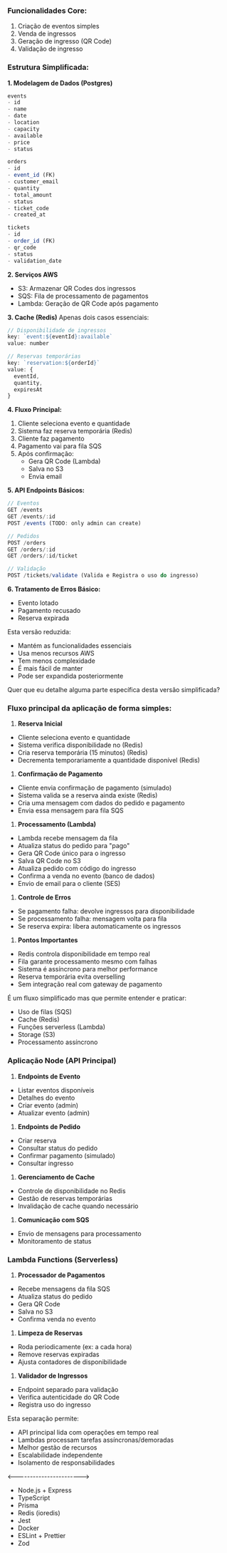 ### Funcionalidades Core:

1. Criação de eventos simples
2. Venda de ingressos
3. Geração de ingresso (QR Code)
4. Validação de ingresso

### Estrutura Simplificada:

**1. Modelagem de Dados (Postgres)**

```jsx
events
- id
- name
- date
- location
- capacity
- available
- price
- status

orders
- id
- event_id (FK)
- customer_email
- quantity
- total_amount
- status
- ticket_code
- created_at

tickets
- id
- order_id (FK)
- qr_code
- status
- validation_date

```

**2. Serviços AWS**

- S3: Armazenar QR Codes dos ingressos
- SQS: Fila de processamento de pagamentos
- Lambda: Geração de QR Code após pagamento

**3. Cache (Redis)**
Apenas dois casos essenciais:

```jsx
// Disponibilidade de ingressos
key: `event:${eventId}:available`
value: number

// Reservas temporárias
key: `reservation:${orderId}`
value: {
  eventId,
  quantity,
  expiresAt
}

```

**4. Fluxo Principal:**

1. Cliente seleciona evento e quantidade
2. Sistema faz reserva temporária (Redis)
3. Cliente faz pagamento
4. Pagamento vai para fila SQS
5. Após confirmação:
    - Gera QR Code (Lambda)
    - Salva no S3
    - Envia email

**5. API Endpoints Básicos:**

```jsx
// Eventos
GET /events
GET /events/:id
POST /events (TODO: only admin can create)

// Pedidos
POST /orders
GET /orders/:id
GET /orders/:id/ticket

// Validação
POST /tickets/validate (Valida e Registra o uso do ingresso)

```

**6. Tratamento de Erros Básico:**

- Evento lotado
- Pagamento recusado
- Reserva expirada

Esta versão reduzida:

- Mantém as funcionalidades essenciais
- Usa menos recursos AWS
- Tem menos complexidade
- É mais fácil de manter
- Pode ser expandida posteriormente

Quer que eu detalhe alguma parte específica desta versão simplificada?

### Fluxo principal da aplicação de forma simples:

1. **Reserva Inicial**
- Cliente seleciona evento e quantidade
- Sistema verifica disponibilidade no (Redis)
- Cria reserva temporária (15 minutos) (Redis)
- Decrementa temporariamente a quantidade disponível (Redis)
1. **Confirmação de Pagamento**
- Cliente envia confirmação de pagamento (simulado)
- Sistema valida se a reserva ainda existe (Redis)
- Cria uma mensagem com dados do pedido e pagamento
- Envia essa mensagem para fila SQS
1. **Processamento (Lambda)**
- Lambda recebe mensagem da fila
- Atualiza status do pedido para "pago"
- Gera QR Code único para o ingresso
- Salva QR Code no S3
- Atualiza pedido com código do ingresso
- Confirma a venda no evento (banco de dados)
- Envio de email para o cliente (SES)
1. **Controle de Erros**
- Se pagamento falha: devolve ingressos para disponibilidade
- Se processamento falha: mensagem volta para fila
- Se reserva expira: libera automaticamente os ingressos
1. **Pontos Importantes**
- Redis controla disponibilidade em tempo real
- Fila garante processamento mesmo com falhas
- Sistema é assíncrono para melhor performance
- Reserva temporária evita overselling
- Sem integração real com gateway de pagamento

É um fluxo simplificado mas que permite entender e praticar:

- Uso de filas (SQS)
- Cache (Redis)
- Funções serverless (Lambda)
- Storage (S3)
- Processamento assíncrono

### Aplicação Node (API Principal)

1. **Endpoints de Evento**
- Listar eventos disponíveis
- Detalhes do evento
- Criar evento (admin)
- Atualizar evento (admin)
1. **Endpoints de Pedido**
- Criar reserva
- Consultar status do pedido
- Confirmar pagamento (simulado)
- Consultar ingresso
1. **Gerenciamento de Cache**
- Controle de disponibilidade no Redis
- Gestão de reservas temporárias
- Invalidação de cache quando necessário
1. **Comunicação com SQS**
- Envio de mensagens para processamento
- Monitoramento de status

### Lambda Functions (Serverless)

1. **Processador de Pagamentos**
- Recebe mensagens da fila SQS
- Atualiza status do pedido
- Gera QR Code
- Salva no S3
- Confirma venda no evento
1. **Limpeza de Reservas**
- Roda periodicamente (ex: a cada hora)
- Remove reservas expiradas
- Ajusta contadores de disponibilidade
1. **Validador de Ingressos**
- Endpoint separado para validação
- Verifica autenticidade do QR Code
- Registra uso do ingresso

Esta separação permite:

- API principal lida com operações em tempo real
- Lambdas processam tarefas assíncronas/demoradas
- Melhor gestão de recursos
- Escalabilidade independente
- Isolamento de responsabilidades

<----------------------->
- Node.js + Express
- TypeScript
- Prisma
- Redis (ioredis)
- Jest
- Docker
- ESLint + Prettier
- Zod
